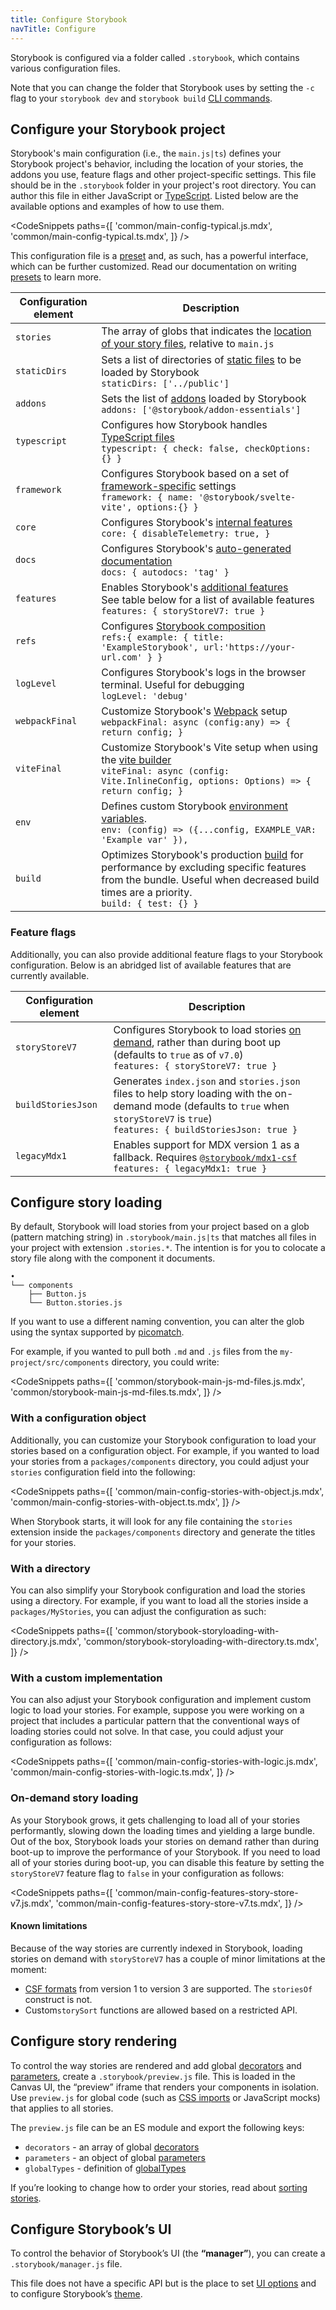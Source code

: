 ```yaml
---
title: Configure Storybook
navTitle: Configure
---
```


Storybook is configured via a folder called `.storybook`, which contains various configuration files.

<Callout variant="info">

Note that you can change the folder that Storybook uses by setting the `-c` flag to your `storybook dev` and `storybook build` [CLI commands](../10-api/cli-options.md).

</Callout>

## Configure your Storybook project

Storybook's main configuration (i.e., the `main.js|ts`) defines your Storybook project's behavior, including the location of your stories, the addons you use, feature flags and other project-specific settings. This file should be in the `.storybook` folder in your project's root directory. You can author this file in either JavaScript or [TypeScript](./typescript.md). Listed below are the available options and examples of how to use them.

<!-- prettier-ignore-start -->

<CodeSnippets
  paths={[
    'common/main-config-typical.js.mdx',
    'common/main-config-typical.ts.mdx',
  ]}
/>

<!-- prettier-ignore-end -->

<Callout variant="info">

This configuration file is a [preset](../07-addons/addon-types.md) and, as such, has a powerful interface, which can be further customized. Read our documentation on writing [presets](../07-addons/writing-presets.md) to learn more.

</Callout>

| Configuration element | Description                                                                                                                                                                                                            |
| --------------------- | ---------------------------------------------------------------------------------------------------------------------------------------------------------------------------------------------------------------------- |
| `stories`             | The array of globs that indicates the [location of your story files](#configure-story-loading), relative to `main.js`                                                                                                  |
| `staticDirs`          | Sets a list of directories of [static files](./images-and-assets.md#serving-static-files-via-storybook-configuration) to be loaded by Storybook <br/> `staticDirs: ['../public']`                                      |
| `addons`              | Sets the list of [addons](https://storybook.js.org/integrations) loaded by Storybook <br/> `addons: ['@storybook/addon-essentials']`                                                                                   |
| `typescript`          | Configures how Storybook handles [TypeScript files](./typescript.md) <br/> `typescript: { check: false, checkOptions: {} }`                                                                                            |
| `framework`           | Configures Storybook based on a set of [framework-specific](./frameworks.md) settings <br/> `framework: { name: '@storybook/svelte-vite', options:{} }`                                                                |
| `core`                | Configures Storybook's [internal features](../10-api/main-config-core.md) <br/> `core: { disableTelemetry: true, }`                                                                                                    |
| `docs`                | Configures Storybook's [auto-generated documentation](../03-writing-docs/autodocs.md)<br/> `docs: { autodocs: 'tag' }`                                                                                                 |
| `features`            | Enables Storybook's [additional features](../10-api/main-config-features.md)<br/> See table below for a list of available features `features: { storyStoreV7: true }`                                                  |
| `refs`                | Configures [Storybook composition](../05-sharing/storybook-composition.md) <br/> `refs:{ example: { title: 'ExampleStorybook', url:'https://your-url.com' } }`                                                         |
| `logLevel`            | Configures Storybook's logs in the browser terminal. Useful for debugging <br/> `logLevel: 'debug'`                                                                                                                    |
| `webpackFinal`        | Customize Storybook's [Webpack](../09-builders/webpack.md) setup <br/> `webpackFinal: async (config:any) => { return config; }`                                                                                        |
| `viteFinal`           | Customize Storybook's Vite setup when using the [vite builder](https://github.com/storybookjs/builder-vite) <br/> `viteFinal: async (config: Vite.InlineConfig, options: Options) => { return config; }`               |
| `env`                 | Defines custom Storybook [environment variables](./environment-variables.md#using-storybook-configuration). <br/> `env: (config) => ({...config, EXAMPLE_VAR: 'Example var' }),`                                       |
| `build`               | Optimizes Storybook's production [build](../10-api/main-config-build.md) for performance by excluding specific features from the bundle. Useful when decreased build times are a priority. <br/> `build: { test: {} }` |

### Feature flags

Additionally, you can also provide additional feature flags to your Storybook configuration. Below is an abridged list of available features that are currently available.

| Configuration element | Description                                                                                                                                                                                   |
| --------------------- | --------------------------------------------------------------------------------------------------------------------------------------------------------------------------------------------- |
| `storyStoreV7`        | Configures Storybook to load stories [on demand](#on-demand-story-loading), rather than during boot up (defaults to `true` as of `v7.0`) <br/> `features: { storyStoreV7: true }`             |
| `buildStoriesJson`    | Generates `index.json` and `stories.json` files to help story loading with the on-demand mode (defaults to `true` when `storyStoreV7` is `true`) <br/> `features: { buildStoriesJson: true }` |
| `legacyMdx1`          | Enables support for MDX version 1 as a fallback. Requires [`@storybook/mdx1-csf`](https://github.com/storybookjs/mdx1-csf) <br/> `features: { legacyMdx1: true }`                             |

## Configure story loading

By default, Storybook will load stories from your project based on a glob (pattern matching string) in `.storybook/main.js|ts` that matches all files in your project with extension `.stories.*`. The intention is for you to colocate a story file along with the component it documents.

```
•
└── components
    ├── Button.js
    └── Button.stories.js
```

If you want to use a different naming convention, you can alter the glob using the syntax supported by [picomatch](https://github.com/micromatch/picomatch#globbing-features).

For example, if you wanted to pull both `.md` and `.js` files from the `my-project/src/components` directory, you could write:

<!-- prettier-ignore-start -->

<CodeSnippets
  paths={[
    'common/storybook-main-js-md-files.js.mdx',
    'common/storybook-main-js-md-files.ts.mdx',
  ]}
/>

<!-- prettier-ignore-end -->

### With a configuration object

Additionally, you can customize your Storybook configuration to load your stories based on a configuration object. For example, if you wanted to load your stories from a `packages/components` directory, you could adjust your `stories` configuration field into the following:

<!-- prettier-ignore-start -->

<CodeSnippets
  paths={[
    'common/main-config-stories-with-object.js.mdx',
    'common/main-config-stories-with-object.ts.mdx',
  ]}
/>

<!-- prettier-ignore-end -->

When Storybook starts, it will look for any file containing the `stories` extension inside the `packages/components` directory and generate the titles for your stories.

### With a directory

You can also simplify your Storybook configuration and load the stories using a directory. For example, if you want to load all the stories inside a `packages/MyStories`, you can adjust the configuration as such:

<!-- prettier-ignore-start -->

<CodeSnippets
  paths={[
    'common/storybook-storyloading-with-directory.js.mdx',
    'common/storybook-storyloading-with-directory.ts.mdx',
  ]}
/>

<!-- prettier-ignore-end -->

### With a custom implementation

You can also adjust your Storybook configuration and implement custom logic to load your stories. For example, suppose you were working on a project that includes a particular pattern that the conventional ways of loading stories could not solve. In that case, you could adjust your configuration as follows:

<!-- prettier-ignore-start -->

<CodeSnippets
  paths={[
    'common/main-config-stories-with-logic.js.mdx',
    'common/main-config-stories-with-logic.ts.mdx',
  ]}
/>

<!-- prettier-ignore-end -->

### On-demand story loading

As your Storybook grows, it gets challenging to load all of your stories performantly, slowing down the loading times and yielding a large bundle. Out of the box, Storybook loads your stories on demand rather than during boot-up to improve the performance of your Storybook. If you need to load all of your stories during boot-up, you can disable this feature by setting the `storyStoreV7` feature flag to `false` in your configuration as follows:

<!-- prettier-ignore-start -->

<CodeSnippets
  paths={[
    'common/main-config-features-story-store-v7.js.mdx',
    'common/main-config-features-story-store-v7.ts.mdx',
  ]}
/>

<!-- prettier-ignore-end -->

#### Known limitations

Because of the way stories are currently indexed in Storybook, loading stories on demand with `storyStoreV7` has a couple of minor limitations at the moment:

- [CSF formats](../10-api/csf.md) from version 1 to version 3 are supported. The `storiesOf` construct is not.
- Custom`storySort` functions are allowed based on a restricted API.

## Configure story rendering

To control the way stories are rendered and add global [decorators](../02-writing-stories/decorators.md#global-decorators) and [parameters](../02-writing-stories/parameters.md#global-parameters), create a `.storybook/preview.js` file. This is loaded in the Canvas UI, the “preview” iframe that renders your components in isolation. Use `preview.js` for global code (such as [CSS imports](../01-get-started/setup.md#render-component-styles) or JavaScript mocks) that applies to all stories.

The `preview.js` file can be an ES module and export the following keys:

- `decorators` - an array of global [decorators](../02-writing-stories/decorators.md#global-decorators)
- `parameters` - an object of global [parameters](../02-writing-stories/parameters.md#global-parameters)
- `globalTypes` - definition of [globalTypes](../06-essentials/toolbars-and-globals.md#global-types-and-the-toolbar-annotation)

If you’re looking to change how to order your stories, read about [sorting stories](../02-writing-stories/naming-components-and-hierarchy.md#sorting-stories).

## Configure Storybook’s UI

To control the behavior of Storybook’s UI (the **“manager”**), you can create a `.storybook/manager.js` file.

This file does not have a specific API but is the place to set [UI options](./features-and-behavior.md) and to configure Storybook’s [theme](./theming.md).
